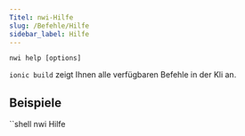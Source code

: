 ```yaml
---
Titel: nwi-Hilfe
slug: /Befehle/Hilfe
sidebar_label: Hilfe
---
```

```shell
nwi help [options]
```

`ionic build` zeigt Ihnen alle verfügbaren Befehle in der Kli an.

## Beispiele

``shell
nwi Hilfe
```